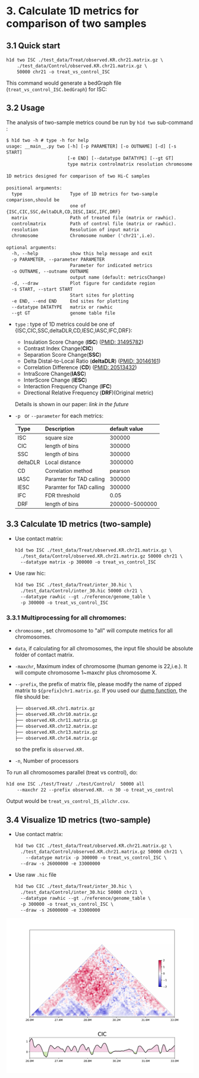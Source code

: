 # 3. Calculate 1D metrics for comparison of two samples

## 3.1 Quick start

``` shell
h1d two ISC ./test_data/Treat/observed.KR.chr21.matrix.gz \
	./test_data/Control/observed.KR.chr21.matrix.gz \
	50000 chr21 -o treat_vs_control_ISC
```

This command would generate a bedGraph file (`treat_vs_control_ISC.bedGraph`) for ISC:

## 3.2 Usage

The analysis of two-sample metrics cound be run by `h1d two` sub-command :

``` 
$ h1d two -h # type -h for help
usage: __main__.py two [-h] [-p PARAMETER] [-o OUTNAME] [-d] [-s START]
                       [-e END] [--datatype DATATYPE] [--gt GT]
                       type matrix controlmatrix resolution chromosome

1D metrics designed for comparison of two Hi-C samples

positional arguments:
  type                  Type of 1D metrics for two-sample comparison,should be
                        one of {ISC,CIC,SSC,deltaDLR,CD,IESC,IASC,IFC,DRF}
  matrix                Path of treated file (matrix or rawhic).
  controlmatrix         Path of control file (matrix or rawhic).
  resolution            Resolution of input matrix
  chromosome            Chromosome number ('chr21',i.e).

optional arguments:
  -h, --help            show this help message and exit
  -p PARAMETER, --parameter PARAMETER
                        Parameter for indicated metrics
  -o OUTNAME, --outname OUTNAME
                        output name (default: metricsChange)
  -d, --draw            Plot figure for candidate region
  -s START, --start START
                        Start sites for plotting
  -e END, --end END     End sites for plotting
  --datatype DATATYPE   matrix or rawhic
  --gt GT               genome table file
```

- `type` : type of 1D metrics could be one of {ISC,CIC,SSC,deltaDLR,CD,IESC,IASC,IFC,DRF}:

  - Insulation Score Change (**ISC**) ([PMID: 31495782](https://pubmed.ncbi.nlm.nih.gov/31495782/))
  - Contrast Index Change(**CIC**)
  - Separation Score Change(**SSC**)
  - Delta Distal-to-Local Ratio (**deltaDLR**) ([PMID: 30146161](https://pubmed.ncbi.nlm.nih.gov/30146161/))
  - Correlation Difference (**CD**)  ([PMID: 20513432](https://pubmed.ncbi.nlm.nih.gov/20513432/))
  - IntraScore Change(**IASC**) 
  - InterScore Change (**IESC**)
  - Interaction Frequency Change (**IFC**) 
  - Directional Relative Frequency (**DRF**)(Original metric)

  Details is shown in our paper:  *link in the future*

- `-p ` or `--parameter` for each metrics:

  | Type     | Description              | default value  |
  | -------- | ------------------------ | -------------- |
  | ISC      | square size              | 300000         |
  | CIC      | length of bins           | 300000         |
  | SSC      | length of bins           | 300000         |
  | deltaDLR | Local distance           | 3000000        |
  | CD       | Correlation method       | pearson        |
  | IASC     | Paramter for TAD calling | 300000         |
  | IESC     | Paramter for TAD calling | 300000         |
  | IFC      | FDR threshold            | 0.05           |
  | DRF      | length of bins           | 200000-5000000 |

  

## 3.3 Calculate 1D metrics (two-sample)

- Use contact matrix:

  ``` shell
  h1d two ISC ./test_data/Treat/observed.KR.chr21.matrix.gz \
  	./test_data/Control/observed.KR.chr21.matrix.gz 50000 chr21 \
  	--datatype matrix -p 300000 -o treat_vs_control_ISC
  ```

- Use raw hic:

  ``` shell
  h1d two ISC ./test_data/Treat/inter_30.hic \
  	./test_data/Control/inter_30.hic 50000 chr21 \
  	--datatype rawhic --gt ./reference/genome_table \
  	-p 300000 -o treat_vs_control_ISC
  ```




### 3.3.1 Multiprocessing for all chromomes:

- `chromosome` , set chromosome to "all" will compute metrics for all chromosomes.

- `data`, if calculating for all chromosomes, the input file should be absolute folder of contact matrix.

- `-maxchr`, Maximum index of chromosome (human genome is 22,i.e.). It will compute chromosome 1~maxchr plus chromosome X.

- `--prefix`, the prefix of matrix file, please modify the name of zipped matrix to `${prefix}chr1.matrix.gz`. If you used our [dump function](https://h1d.readthedocs.io/en/latest/basic.html#dump-all-chromosomes), the file should be:

  ```
  ├── observed.KR.chr1.matrix.gz
  ├── observed.KR.chr10.matrix.gz
  ├── observed.KR.chr11.matrix.gz
  ├── observed.KR.chr12.matrix.gz
  ├── observed.KR.chr13.matrix.gz
  ├── observed.KR.chr14.matrix.gz
  ```

  so the prefix is `observed.KR.`

- `-n`, Number of processors

To run all chromosomes parallel (treat vs control), do:

```shell
h1d one ISC ./test/Treat/ ./test/Control/  50000 all 
	--maxchr 22 --prefix observed.KR. -n 30 -o treat_vs_control
```

Output would be `treat_vs_control_IS_allchr.csv`.



## 3.4 Visualize 1D metrics (two-sample)

- Use contact matrix:

  ``` shell
  h1d two CIC ./test_data/Treat/observed.KR.chr21.matrix.gz \
  	./test_data/Control/observed.KR.chr21.matrix.gz 50000 chr21 \
	  --datatype matrix -p 300000 -o treat_vs_control_ISC \
  	--draw -s 26000000 -e 33000000
  ```
  
- Use raw `.hic` file

  ```shell
  h1d two CIC ./test_data/Treat/inter_30.hic \
  	./test_data/Control/inter_30.hic 50000 chr21 \
  	--datatype rawhic --gt ./reference/genome_table \
  	-p 300000 -o treat_vs_control_ISC \
  	--draw -s 26000000 -e 33000000
  ```

  



<img src="_static/3-4.png" alt="RTDimport" style="zoom:60%;" />

